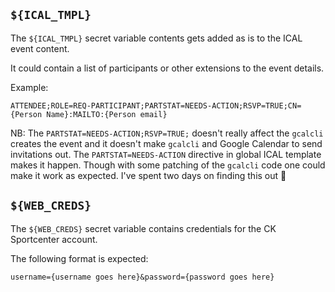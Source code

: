 ## `${ICAL_TMPL}`

The `${ICAL_TMPL}` secret variable contents gets added as is to the ICAL event content.

It could contain a list of participants or other extensions to the event details.

Example:
```
ATTENDEE;ROLE=REQ-PARTICIPANT;PARTSTAT=NEEDS-ACTION;RSVP=TRUE;CN={Person Name}:MAILTO:{Person email}
```
NB: The `PARTSTAT=NEEDS-ACTION;RSVP=TRUE;` doesn't really affect the `gcalcli` creates the event and it doesn't make `gcalcli` and Google Calendar to send invitations out. The `PARTSTAT=NEEDS-ACTION` directive in global ICAL template makes it happen. Though with some patching of the `gcalcli` code one could make it work as expected. I've spent two days on finding this out 🤦‍

## `${WEB_CREDS}`

The `${WEB_CREDS}` secret variable contains credentials for the CK Sportcenter account.

The following format is expected:
```
username={username goes here}&password={password goes here}
```

